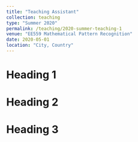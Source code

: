 ```yaml
---
title: "Teaching Assistant"
collection: teaching
type: "Summer 2020"
permalink: /teaching/2020-summer-teaching-1
venue: "EE559 Mathematical Pattern Recognition"
date: 2020-05-01
location: "City, Country"
---
```


Heading 1
======

Heading 2
======

Heading 3
======
